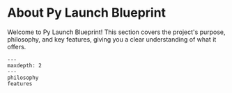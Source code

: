 # About Py Launch Blueprint

Welcome to Py Launch Blueprint! This section covers the project's purpose, philosophy, and key features, giving you a clear understanding of what it offers.


```{toctree}
---
maxdepth: 2
---
philosophy
features
```
